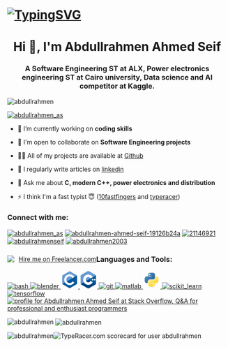 # [![TypingSVG](https://readme-typing-svg.demolab.com?lines=Hello+there!+Welcome+To+My+Profile;My+Name+Is+Abdullrahmen)](https://git.io/typing-svg)
<h1 align="center">Hi 👋, I'm Abdullrahmen Ahmed Seif</h1>
<h3 align="center">A Software Engineering ST at ALX, Power electronics engineering ST at Cairo university, Data science and AI competitor at Kaggle.</h3>

<p align="left"> <img src="https://komarev.com/ghpvc/?username=abdullrahmen&label=Profile%20views&color=008000&style=plastic" alt="abdullrahmen" /> </p>

<p align="left"> <a href="https://twitter.com/abdullrahmen_as" target="blank"><img src="https://img.shields.io/twitter/follow/abdullrahmen_as?logo=twitter&style=for-the-badge" alt="abdullrahmen_as" /></a> </p>

- 🔭 I’m currently working on **coding skills**

- 👯 I'm open to collaborate on **Software Engineering projects**

- 👨‍💻 All of my projects are available at [Github](https://github.com/Abdullrahmen?tab=repositories)

- 📝 I regularly write articles on [linkedin](https://www.linkedin.com/in/abdullrahmen-ahmed-seif-19126b24a/)

- 💬 Ask me about **C, modern C++, power electronics and distribution**

- ⚡ I think I'm a fast typist 😇 ([10fastfingers](https://10fastfingers.com/user/3199799/) and [typeracer](https://data.typeracer.com/pit/profile?user=abdullrahmen))

<h3 align="left">Connect with me:</h3>
<p align="left">
<a href="https://twitter.com/abdullrahmen_as" target="blank"><img align="center" src="https://raw.githubusercontent.com/rahuldkjain/github-profile-readme-generator/master/src/images/icons/Social/twitter.svg" alt="abdullrahmen_as" height="30" width="40" /></a>
<a href="https://linkedin.com/in/abdullrahmen-ahmed-seif-19126b24a" target="blank"><img align="center" src="https://raw.githubusercontent.com/rahuldkjain/github-profile-readme-generator/master/src/images/icons/Social/linked-in-alt.svg" alt="abdullrahmen-ahmed-seif-19126b24a" height="30" width="40" /></a>
<a href="https://stackoverflow.com/users/21146921" target="blank"><img align="center" src="https://raw.githubusercontent.com/rahuldkjain/github-profile-readme-generator/master/src/images/icons/Social/stack-overflow.svg" alt="21146921" height="30" width="40" /></a>
<a href="https://kaggle.com/abdullrahmenseif" target="blank"><img align="center" src="https://raw.githubusercontent.com/rahuldkjain/github-profile-readme-generator/master/src/images/icons/Social/kaggle.svg" alt="abdullrahmenseif" height="30" width="40" /></a>
<a href="https://www.hackerrank.com/abdullrahmen2003" target="blank"><img align="center" src="https://raw.githubusercontent.com/rahuldkjain/github-profile-readme-generator/master/src/images/icons/Social/hackerrank.svg" alt="abdullrahmen2003" height="30" width="40" /></a>
</p>
<div>
    <img src="https://www.freelancer.com/static/css/images/landingpage/hireme-widget-builder/fl-bird-icon.png" style="clear:left;float:left;margin: 10px 0;">
    <a href="https://www.freelancer.com/affiliates/email/27833429/" style="display: block;text-decoration: underline;margin: 10px 0 10px 10px;vertical-align: middle;height: 21px;float: left">Hire me on Freelancer.com</a>
    <img src="//t.flnwdgt.com/1px.gif?username=abdulrahmen1&amp;en=externalHireme&amp;method=img&amp;label=hiremeEmailImpression&amp;ip=156.223.223.86&amp;type=emailSignature" alt="" style="float:left;">
</div>

<h3 align="left">Languages and Tools:</h3>
<p align="left"> <a href="https://www.gnu.org/software/bash/" target="_blank" rel="noreferrer"> <img src="https://www.vectorlogo.zone/logos/gnu_bash/gnu_bash-icon.svg" alt="bash" width="40" height="40"/> </a> <a href="https://www.blender.org/" target="_blank" rel="noreferrer"> <img src="https://download.blender.org/branding/community/blender_community_badge_white.svg" alt="blender" width="40" height="40"/> </a> <a href="https://www.cprogramming.com/" target="_blank" rel="noreferrer"> <img src="https://raw.githubusercontent.com/devicons/devicon/master/icons/c/c-original.svg" alt="c" width="40" height="40"/> </a> <a href="https://www.w3schools.com/cpp/" target="_blank" rel="noreferrer"> <img src="https://raw.githubusercontent.com/devicons/devicon/master/icons/cplusplus/cplusplus-original.svg" alt="cplusplus" width="40" height="40"/> </a> <a href="https://git-scm.com/" target="_blank" rel="noreferrer"> <img src="https://www.vectorlogo.zone/logos/git-scm/git-scm-icon.svg" alt="git" width="40" height="40"/> </a> <a href="https://www.mathworks.com/" target="_blank" rel="noreferrer"> <img src="https://upload.wikimedia.org/wikipedia/commons/2/21/Matlab_Logo.png" alt="matlab" width="40" height="40"/> </a> <a href="https://www.python.org" target="_blank" rel="noreferrer"> <img src="https://raw.githubusercontent.com/devicons/devicon/master/icons/python/python-original.svg" alt="python" width="40" height="40"/> </a> <a href="https://scikit-learn.org/" target="_blank" rel="noreferrer"> <img src="https://upload.wikimedia.org/wikipedia/commons/0/05/Scikit_learn_logo_small.svg" alt="scikit_learn" width="40" height="40"/> </a> <a href="https://www.tensorflow.org" target="_blank" rel="noreferrer"> <img src="https://www.vectorlogo.zone/logos/tensorflow/tensorflow-icon.svg" alt="tensorflow" width="40" height="40"/> </a>
<a href="https://stackoverflow.com/users/21146921/abdullrahmen-ahmed-seif"><img src="https://stackoverflow.com/users/flair/21146921.png" width="208" height="58" alt="profile for Abdullrahmen Ahmed Seif at Stack Overflow, Q&amp;A for professional and enthusiast programmers" title="profile for Abdullrahmen Ahmed Seif at Stack Overflow, Q&amp;A for professional and enthusiast programmers"></a></p>

<p><img align="left" src="https://github-readme-stats.vercel.app/api/top-langs?username=abdullrahmen&show_icons=true&theme=merko&locale=en&layout=compact" alt="abdullrahmen" /></p>

<p>&nbsp;<img align="center" src="https://github-readme-stats.vercel.app/api?username=abdullrahmen&show_icons=true&theme=merko&locale=en" alt="abdullrahmen" /></p>

<p>
<img align="left" src="https://github-readme-streak-stats.herokuapp.com/?user=abdullrahmen&" alt="abdullrahmen" />
<href="https://data.typeracer.com/pit/profile?user=abdullrahmen&ref=badge" target="_top"><img align="left" src="https://data.typeracer.com/misc/badge?user=abdullrahmen" border="0" alt="TypeRacer.com scorecard for user abdullrahmen"/>
</p>

